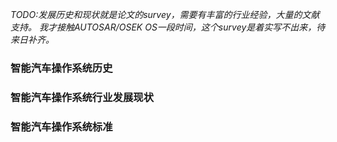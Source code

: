 *TODO:发展历史和现状就是论文的survey，需要有丰富的行业经验，大量的文献支持。
我才接触AUTOSAR/OSEK OS一段时间，这个survey是着实写不出来，待来日补齐。*  

### 智能汽车操作系统历史

### 智能汽车操作系统行业发展现状

### 智能汽车操作系统标准
